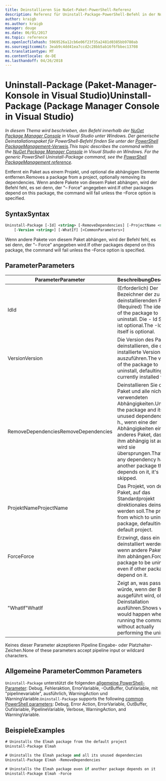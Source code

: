 ```yaml
---
title: Deinstallieren Sie NuGet-Paket-PowerShell-Referenz
description: Referenz für Uninstall-Package-PowerShell-Befehl in der NuGet-Paket-Manager-Konsole in Visual Studio.
author: kraigb
ms.author: kraigb
manager: douge
ms.date: 06/01/2017
ms.topic: reference
ms.openlocfilehash: 5969526a12cb6e06f23f35a2481d0385bb9780ab
ms.sourcegitcommit: 3eab9c4dd41ea7ccd2c28bb5ab16f6fbbec13708
ms.translationtype: MT
ms.contentlocale: de-DE
ms.lasthandoff: 04/26/2018
---
```

# <a name="uninstall-package-package-manager-console-in-visual-studio"></a><span data-ttu-id="51294-103">Uninstall-Package (Paket-Manager-Konsole in Visual Studio)</span><span class="sxs-lookup"><span data-stu-id="51294-103">Uninstall-Package (Package Manager Console in Visual Studio)</span></span>

<span data-ttu-id="51294-104">*In diesem Thema wird beschrieben, den Befehl innerhalb der [NuGet Package Manager Console](package-manager-console.md) in Visual Studio unter Windows. Der generische Deinstallationspaket für PowerShell-Befehl finden Sie unter der [PowerShell PackageManagement-Verweis](/powershell/module/packagemanagement/?view=powershell-6).*</span><span class="sxs-lookup"><span data-stu-id="51294-104">*This topic describes the command within the [NuGet Package Manager Console](package-manager-console.md) in Visual Studio on Windows. For the generic PowerShell Uninstall-Package command, see the [PowerShell PackageManagement reference](/powershell/module/packagemanagement/?view=powershell-6).*</span></span>

<span data-ttu-id="51294-105">Entfernt ein Paket aus einem Projekt, und optional die abhängigen Elemente entfernen.</span><span class="sxs-lookup"><span data-stu-id="51294-105">Removes a package from a project, optionally removing its dependencies.</span></span> <span data-ttu-id="51294-106">Wenn andere Pakete von diesem Paket abhängen, wird der Befehl fehl, es sei denn, der "– Force" angegeben wird.</span><span class="sxs-lookup"><span data-stu-id="51294-106">If other packages depend on this package, the command will fail unless the –Force option is specified.</span></span>

## <a name="syntax"></a><span data-ttu-id="51294-107">Syntax</span><span class="sxs-lookup"><span data-stu-id="51294-107">Syntax</span></span>

```ps
Uninstall-Package [-Id] <string> [-RemoveDependencies] [-ProjectName <string>] [-Force]
    [-Version <string>] [-WhatIf] [<CommonParameters>]
```

<span data-ttu-id="51294-108">Wenn andere Pakete von diesem Paket abhängen, wird der Befehl fehl, es sei denn, der "– Force" angegeben wird.</span><span class="sxs-lookup"><span data-stu-id="51294-108">If other packages depend on this package, the command will fail unless the –Force option is specified.</span></span>

## <a name="parameters"></a><span data-ttu-id="51294-109">Parameter</span><span class="sxs-lookup"><span data-stu-id="51294-109">Parameters</span></span>

| <span data-ttu-id="51294-110">Parameter</span><span class="sxs-lookup"><span data-stu-id="51294-110">Parameter</span></span> | <span data-ttu-id="51294-111">Beschreibung</span><span class="sxs-lookup"><span data-stu-id="51294-111">Description</span></span> |
| --- | --- |
| <span data-ttu-id="51294-112">Id</span><span class="sxs-lookup"><span data-stu-id="51294-112">Id</span></span> | <span data-ttu-id="51294-113">(Erforderlich) Der Bezeichner der zu deinstallierenden Pakets.</span><span class="sxs-lookup"><span data-stu-id="51294-113">(Required) The identifier of the package to uninstall.</span></span> <span data-ttu-id="51294-114">Die - Id Schalter ist optional.</span><span class="sxs-lookup"><span data-stu-id="51294-114">The -Id switch itself is optional.</span></span> |
| <span data-ttu-id="51294-115">Version</span><span class="sxs-lookup"><span data-stu-id="51294-115">Version</span></span> | <span data-ttu-id="51294-116">Die Version des Pakets zu deinstallieren, die derzeit installierte Version auszuführen.</span><span class="sxs-lookup"><span data-stu-id="51294-116">The version of the package to uninstall, defaulting to the currently installed version.</span></span> |
| <span data-ttu-id="51294-117">RemoveDependencies</span><span class="sxs-lookup"><span data-stu-id="51294-117">RemoveDependencies</span></span> | <span data-ttu-id="51294-118">Deinstallieren Sie das Paket und alle nicht verwendeten Abhängigkeiten.</span><span class="sxs-lookup"><span data-stu-id="51294-118">Uninstall the package and its unused dependencies.</span></span> <span data-ttu-id="51294-119">D. h., wenn eine der Abhängigkeiten ein anderes Paket, das von ihm abhängig ist aufweist, wird sie übersprungen.</span><span class="sxs-lookup"><span data-stu-id="51294-119">That is, if any dependency has another package that depends on it, it's skipped.</span></span> |
| <span data-ttu-id="51294-120">ProjektName</span><span class="sxs-lookup"><span data-stu-id="51294-120">ProjectName</span></span> | <span data-ttu-id="51294-121">Das Projekt, von dem das Paket, auf das Standardprojekt direktionales deinstalliert werden soll.</span><span class="sxs-lookup"><span data-stu-id="51294-121">The project from which to uninstall the package, defaulting to the default project.</span></span> |
| <span data-ttu-id="51294-122">Force</span><span class="sxs-lookup"><span data-stu-id="51294-122">Force</span></span> | <span data-ttu-id="51294-123">Erzwingt, dass ein Paket deinstalliert werden, auch wenn andere Pakete von ihm abhängen.</span><span class="sxs-lookup"><span data-stu-id="51294-123">Forces a package to be uninstalled, even if other packages depend on it.</span></span> |
| <span data-ttu-id="51294-124">"WhatIf"</span><span class="sxs-lookup"><span data-stu-id="51294-124">WhatIf</span></span> | <span data-ttu-id="51294-125">Zeigt an, was passieren würde, wenn der Befehl ausgeführt wird, ohne die Deinstallation ausführen.</span><span class="sxs-lookup"><span data-stu-id="51294-125">Shows what would happen when running the command without actually performing the uninstall.</span></span> |

<span data-ttu-id="51294-126">Keines dieser Parameter akzeptieren Pipeline Eingabe- oder Platzhalter-Zeichen.</span><span class="sxs-lookup"><span data-stu-id="51294-126">None of these parameters accept pipeline input or wildcard characters.</span></span>

## <a name="common-parameters"></a><span data-ttu-id="51294-127">Allgemeine Parameter</span><span class="sxs-lookup"><span data-stu-id="51294-127">Common Parameters</span></span>

<span data-ttu-id="51294-128">`Uninstall-Package` unterstützt die folgenden [allgemeine PowerShell-Parameter](http://go.microsoft.com/fwlink/?LinkID=113216): Debug, Fehleraktion, ErrorVariable, -OutBuffer, OutVariable, mit "pipelinevariable", ausführlich, WarningAction und WarningVariable.</span><span class="sxs-lookup"><span data-stu-id="51294-128">`Uninstall-Package` supports the following [common PowerShell parameters](http://go.microsoft.com/fwlink/?LinkID=113216): Debug, Error Action, ErrorVariable, OutBuffer, OutVariable, PipelineVariable, Verbose, WarningAction, and WarningVariable.</span></span>

## <a name="examples"></a><span data-ttu-id="51294-129">Beispiele</span><span class="sxs-lookup"><span data-stu-id="51294-129">Examples</span></span>

```ps
# Uninstalls the Elmah package from the default project
Uninstall-Package Elmah

# Uninstalls the Elmah package and all its unused dependencies
Uninstall-Package Elmah -RemoveDependencies 

# Uninstalls the Elmah package even if another package depends on it
Uninstall-Package Elmah -Force
```
